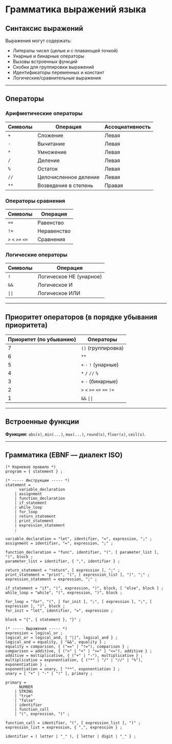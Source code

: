 # Грамматика выражений языка

## Синтаксис выражений

Выражения могут содержать:

- Литералы чисел (целые и с плавающей точкой)
- Унарные и бинарные операторы
- Вызовы встроенных функций
- Скобки для группировки выражений
- Идентификаторы переменных и констант
- Логические/сравнительные выражения

---

## Операторы

### Арифметические операторы

| Символы | Операция              | Ассоциативность |
| ------- | --------------------- | --------------- |
| `+`     | Сложение              | Левая           |
| `-`     | Вычитание             | Левая           |
| `*`     | Умножение             | Левая           |
| `/`     | Деление               | Левая           |
| `%`     | Остаток               | Левая           |
| `//`    | Целочисленное деление | Левая           |
| `**`    | Возведение в степень  | Правая          |

### Операторы сравнения

| Символы           | Операция    |
| ----------------- | ----------- |
| `==`              | Равенство   |
| `!=`              | Неравенство |
| `>` `<` `>=` `<=` | Сравнения   |

### Логические операторы

| Символы | Операция                |
| ------- | ----------------------- |
| `!`     | Логическое НЕ (унарное) |
| `&&`    | Логическое И            |
| `\|\|`  | Логическое ИЛИ          |

---

## Приоритет операторов (в порядке убывания приоритета)

| Приоритет (по убыванию) | Операторы                   |
| ----------------------- | --------------------------- |
| 7                       | `()` (группировка)          |
| 6                       | `**`                        |
| 5                       | `+` `-` `!` (унарные)       |
| 4                       | `*` `/` `//` `%`            |
| 3                       | `+` `-` (бинарные)          |
| 2                       | `>` `<` `>=` `<=` `==` `!=` |
| 1                       | `&&` `\|\|`                 |

---

## Встроенные функции

**Функции:** `abs(x)`, `min(...)`, `max(...)`, `round(x)`, `floor(x)`, `ceil(x)`.  

---

## Грамматика (EBNF — диалект ISO)

```ebnf
(* Корневое правило *)
program = { statement } ;

(* ----- Инструкции ----- *)
statement =
      variable_declaration
    | assignment
    | function_declaration
    | if_statement
    | while_loop
    | for_loop
    | return_statement
    | print_statement
    | expression_statement
    ;

variable_declaration = "let", identifier, "=", expression, ";" ;
assignment = identifier, "=", expression, ";" ;

function_declaration = "func", identifier, "(", [ parameter_list ], ")", block ;
parameter_list = identifier, { ",", identifier } ;

return_statement = "return", [ expression ], ";" ;
print_statement = "print", "(", [ expression_list ], ")", ";" ;
expression_statement = expression, ";" ;

if_statement = "if", "(", expression, ")", block, [ "else", block ] ;
while_loop = "while", "(", expression, ")", block ;

for_loop = "for", "(", [ for_init ], ";", [ expression ], ";", [ expression ], ")", block ;
for_init = "let", identifier, "=", expression ;

block = "{", { statement }, "}" ;

(* ----- Выражения ----- *)
expression = logical_or ;
logical_or = logical_and, { "||", logical_and } ;
logical_and = equality, { "&&", equality } ;
equality = comparison, { ("==" | "!="), comparison } ;
comparison = additive, { (">" | "<" | ">=" | "<="), additive } ;
additive = multiplicative, { ("+" | "-"), multiplicative } ;
multiplicative = exponentiation, { ("*" | "/" | "//" | "%"), exponentiation } ;
exponentiation = unary, [ "**", exponentiation ] ;
unary = [ "+" | "-" | "!" ], primary ;

primary =
      NUMBER
    | STRING
    | "true"
    | "false"
    | identifier
    | function_call
    | "(", expression, ")" ;

function_call = identifier, "(", [ expression_list ], ")" ;
expression_list = expression, { ",", expression } ;

identifier = ( letter | "_" ), { letter | digit | "_" } ;
```
